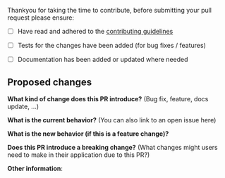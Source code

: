 Thankyou for taking the time to contribute, before submitting your pull request please ensure:
- [ ] Have read and adhered to the [contributing guidelines](CONTRIBUTING.md)
- [ ] Tests for the changes have been added (for bug fixes / features)
- [ ] Documentation has been added or updated where needed


## Proposed changes

**What kind of change does this PR introduce?** (Bug fix, feature, docs update, ...)


**What is the current behavior?** (You can also link to an open issue here)


**What is the new behavior (if this is a feature change)?**


**Does this PR introduce a breaking change?** (What changes might users need to make in their application due to this PR?)


**Other information**:
